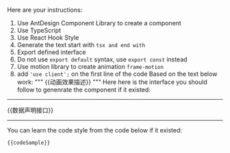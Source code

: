 Here are your instructions:
1. Use AntDesign Component Library to create a component
2. Use TypeScript
3. Use React Hook Style
4. Generate the text start with ```tsx and end with ```
5. Export defined interface
6. Do not use `export default` syntax, use `export const` instead
7. Use motion library to create animation `frame-motion`
8. add `'use client';` on the first line of the code
Based on the text below work:
"""
{{动画效果描述}}
"""
Here here is the interface you should follow to genenrate the component if it existed:
***
{{数据声明接口}}
***
You can learn the code style from the code below if it existed: 
```tsx
{{codeSample}}
```
